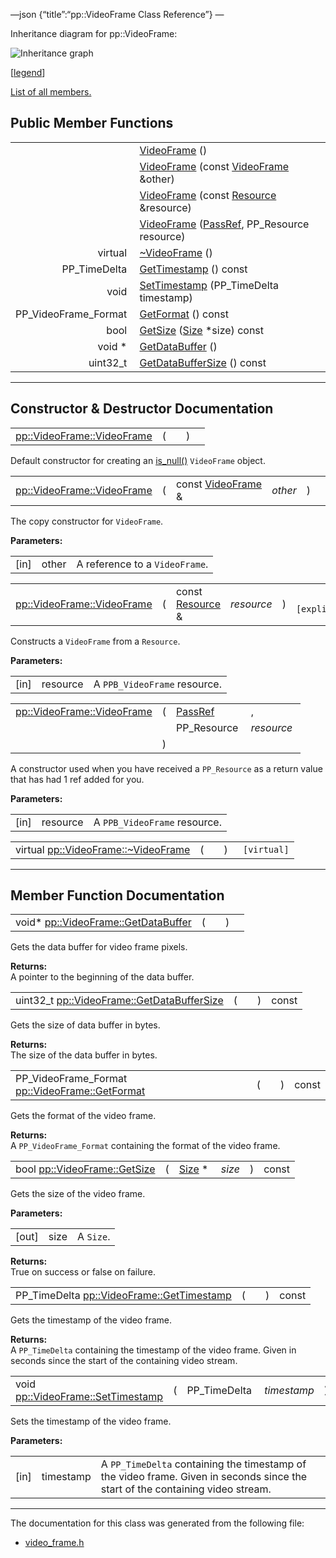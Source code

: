 —json {“title”:“pp::VideoFrame Class Reference”} —

Inheritance diagram for pp::VideoFrame:

![Inheritance graph](/docs/native-client/pepper_beta/cpp/classpp_1_1_video_frame__inherit__graph.png)

<span class="legend">\[[legend](/docs/native-client/pepper_beta/cpp/graph_legend/)\]</span>

[List of all members.](/docs/native-client/pepper_beta/cpp/classpp_1_1_video_frame-members/)

Public Member Functions
-----------------------

<table><tbody><tr class="odd"><td style="text-align: right;"> </td><td><a href="/docs/native-client/pepper_beta/cpp/classpp_1_1_video_frame#a2875cb170789aa00c3e9d5b3e96daa51" class="el">VideoFrame</a> ()</td></tr><tr class="even"><td style="text-align: right;"> </td><td><a href="/docs/native-client/pepper_beta/cpp/classpp_1_1_video_frame#a00e462115cc543192cf8736373e72d51" class="el">VideoFrame</a> (const <a href="/docs/native-client/pepper_beta/cpp/classpp_1_1_video_frame/" class="el">VideoFrame</a> &amp;other)</td></tr><tr class="odd"><td style="text-align: right;"> </td><td><a href="/docs/native-client/pepper_beta/cpp/classpp_1_1_video_frame#aa3f0c75b3e71a5aa450bb59db405d7f2" class="el">VideoFrame</a> (const <a href="/docs/native-client/pepper_beta/cpp/classpp_1_1_resource/" class="el">Resource</a> &amp;resource)</td></tr><tr class="even"><td style="text-align: right;"> </td><td><a href="/docs/native-client/pepper_beta/cpp/classpp_1_1_video_frame#a9174464e29af68a4b701469ad3ad8cba" class="el">VideoFrame</a> (<a href="/docs/native-client/pepper_beta/cpp/namespacepp#a339083c1beec620267bf8b3c55decaa5" class="el">PassRef</a>, PP_Resource resource)</td></tr><tr class="odd"><td style="text-align: right;">virtual </td><td><a href="/docs/native-client/pepper_beta/cpp/classpp_1_1_video_frame#af4f974572030ac92546b75a93a9e2b09" class="el">~VideoFrame</a> ()</td></tr><tr class="even"><td style="text-align: right;">PP_TimeDelta </td><td><a href="/docs/native-client/pepper_beta/cpp/classpp_1_1_video_frame#ab2cfae58a6d08410ca7351bd123a6a66" class="el">GetTimestamp</a> () const</td></tr><tr class="odd"><td style="text-align: right;">void </td><td><a href="/docs/native-client/pepper_beta/cpp/classpp_1_1_video_frame#a1c77d15f28b8252dd711f2fc39448b41" class="el">SetTimestamp</a> (PP_TimeDelta timestamp)</td></tr><tr class="even"><td style="text-align: right;">PP_VideoFrame_Format </td><td><a href="/docs/native-client/pepper_beta/cpp/classpp_1_1_video_frame#ad03a1634ce404649f2f484159fd73be8" class="el">GetFormat</a> () const</td></tr><tr class="odd"><td style="text-align: right;">bool </td><td><a href="/docs/native-client/pepper_beta/cpp/classpp_1_1_video_frame#a7d4026c03a06f519175406a55d254e60" class="el">GetSize</a> (<a href="/docs/native-client/pepper_beta/cpp/classpp_1_1_size/" class="el">Size</a> *size) const</td></tr><tr class="even"><td style="text-align: right;">void * </td><td><a href="/docs/native-client/pepper_beta/cpp/classpp_1_1_video_frame#abc019dddc8f073fb5ebb72e51a400f5e" class="el">GetDataBuffer</a> ()</td></tr><tr class="odd"><td style="text-align: right;">uint32_t </td><td><a href="/docs/native-client/pepper_beta/cpp/classpp_1_1_video_frame#a9e993de4bf5349f3420a9e7dde2dd89f" class="el">GetDataBufferSize</a> () const</td></tr></tbody></table>

------------------------------------------------------------------------

Constructor & Destructor Documentation
--------------------------------------

<span id="a2875cb170789aa00c3e9d5b3e96daa51" class="anchor" style="margin: 0;"></span>

<table><tbody><tr class="odd"><td><a href="/docs/native-client/pepper_beta/cpp/classpp_1_1_video_frame#a2875cb170789aa00c3e9d5b3e96daa51" class="el">pp::VideoFrame::VideoFrame</a></td><td>(</td><td></td><td>)</td><td></td></tr></tbody></table>

Default constructor for creating an <a href="/docs/native-client/pepper_beta/cpp/classpp_1_1_resource#a859068e34cdc2dc0b78754c255323aa9" class="el" title="This functions determines if this resource is invalid or uninitialized.">is_null()</a> `VideoFrame` object.

<span id="a00e462115cc543192cf8736373e72d51" class="anchor" style="margin: 0;"></span>

<table><tbody><tr class="odd"><td><a href="/docs/native-client/pepper_beta/cpp/classpp_1_1_video_frame#a2875cb170789aa00c3e9d5b3e96daa51" class="el">pp::VideoFrame::VideoFrame</a></td><td>(</td><td>const <a href="/docs/native-client/pepper_beta/cpp/classpp_1_1_video_frame/" class="el">VideoFrame</a> &amp; </td><td><em>other</em></td><td>)</td><td></td></tr></tbody></table>

The copy constructor for `VideoFrame`.

**Parameters:**  

<table><tbody><tr class="odd"><td>[in]</td><td>other</td><td>A reference to a <code>VideoFrame</code>.</td></tr></tbody></table>

<span id="aa3f0c75b3e71a5aa450bb59db405d7f2" class="anchor" style="margin: 0;"></span>

<table><tbody><tr class="odd"><td><a href="/docs/native-client/pepper_beta/cpp/classpp_1_1_video_frame#a2875cb170789aa00c3e9d5b3e96daa51" class="el">pp::VideoFrame::VideoFrame</a></td><td>(</td><td>const <a href="/docs/native-client/pepper_beta/cpp/classpp_1_1_resource/" class="el">Resource</a> &amp; </td><td><em>resource</em></td><td>)</td><td><code> [explicit]</code></td></tr></tbody></table>

Constructs a `VideoFrame` from a `Resource`.

**Parameters:**  

<table><tbody><tr class="odd"><td>[in]</td><td>resource</td><td>A <code>PPB_VideoFrame</code> resource.</td></tr></tbody></table>

<span id="a9174464e29af68a4b701469ad3ad8cba" class="anchor" style="margin: 0;"></span>

<table><tbody><tr class="odd"><td><a href="/docs/native-client/pepper_beta/cpp/classpp_1_1_video_frame#a2875cb170789aa00c3e9d5b3e96daa51" class="el">pp::VideoFrame::VideoFrame</a></td><td>(</td><td><a href="/docs/native-client/pepper_beta/cpp/namespacepp#a339083c1beec620267bf8b3c55decaa5" class="el">PassRef</a> </td><td>,</td></tr><tr class="even"><td></td><td></td><td>PP_Resource </td><td><em>resource</em> </td></tr><tr class="odd"><td></td><td>)</td><td></td><td></td></tr></tbody></table>

A constructor used when you have received a `PP_Resource` as a return value that has had 1 ref added for you.

**Parameters:**  

<table><tbody><tr class="odd"><td>[in]</td><td>resource</td><td>A <code>PPB_VideoFrame</code> resource.</td></tr></tbody></table>

<span id="af4f974572030ac92546b75a93a9e2b09" class="anchor" style="margin: 0;"></span>

<table><tbody><tr class="odd"><td>virtual <a href="/docs/native-client/pepper_beta/cpp/classpp_1_1_video_frame#af4f974572030ac92546b75a93a9e2b09" class="el">pp::VideoFrame::~VideoFrame</a></td><td>(</td><td></td><td>)</td><td><code> [virtual]</code></td></tr></tbody></table>

------------------------------------------------------------------------

Member Function Documentation
-----------------------------

<span id="abc019dddc8f073fb5ebb72e51a400f5e" class="anchor" style="margin: 0;"></span>

<table><tbody><tr class="odd"><td>void* <a href="/docs/native-client/pepper_beta/cpp/classpp_1_1_video_frame#abc019dddc8f073fb5ebb72e51a400f5e" class="el">pp::VideoFrame::GetDataBuffer</a></td><td>(</td><td></td><td>)</td><td></td></tr></tbody></table>

Gets the data buffer for video frame pixels.

**Returns:**  
A pointer to the beginning of the data buffer.

<span id="a9e993de4bf5349f3420a9e7dde2dd89f" class="anchor" style="margin: 0;"></span>

<table><tbody><tr class="odd"><td>uint32_t <a href="/docs/native-client/pepper_beta/cpp/classpp_1_1_video_frame#a9e993de4bf5349f3420a9e7dde2dd89f" class="el">pp::VideoFrame::GetDataBufferSize</a></td><td>(</td><td></td><td>)</td><td>const</td></tr></tbody></table>

Gets the size of data buffer in bytes.

**Returns:**  
The size of the data buffer in bytes.

<span id="ad03a1634ce404649f2f484159fd73be8" class="anchor" style="margin: 0;"></span>

<table><tbody><tr class="odd"><td>PP_VideoFrame_Format <a href="/docs/native-client/pepper_beta/cpp/classpp_1_1_video_frame#ad03a1634ce404649f2f484159fd73be8" class="el">pp::VideoFrame::GetFormat</a></td><td>(</td><td></td><td>)</td><td>const</td></tr></tbody></table>

Gets the format of the video frame.

**Returns:**  
A `PP_VideoFrame_Format` containing the format of the video frame.

<span id="a7d4026c03a06f519175406a55d254e60" class="anchor" style="margin: 0;"></span>

<table><tbody><tr class="odd"><td>bool <a href="/docs/native-client/pepper_beta/cpp/classpp_1_1_video_frame#a7d4026c03a06f519175406a55d254e60" class="el">pp::VideoFrame::GetSize</a></td><td>(</td><td><a href="/docs/native-client/pepper_beta/cpp/classpp_1_1_size/" class="el">Size</a> * </td><td><em>size</em></td><td>)</td><td>const</td></tr></tbody></table>

Gets the size of the video frame.

**Parameters:**  

<table><tbody><tr class="odd"><td>[out]</td><td>size</td><td>A <code>Size</code>.</td></tr></tbody></table>

**Returns:**  
True on success or false on failure.

<span id="ab2cfae58a6d08410ca7351bd123a6a66" class="anchor" style="margin: 0;"></span>

<table><tbody><tr class="odd"><td>PP_TimeDelta <a href="/docs/native-client/pepper_beta/cpp/classpp_1_1_video_frame#ab2cfae58a6d08410ca7351bd123a6a66" class="el">pp::VideoFrame::GetTimestamp</a></td><td>(</td><td></td><td>)</td><td>const</td></tr></tbody></table>

Gets the timestamp of the video frame.

**Returns:**  
A `PP_TimeDelta` containing the timestamp of the video frame. Given in seconds since the start of the containing video stream.

<span id="a1c77d15f28b8252dd711f2fc39448b41" class="anchor" style="margin: 0;"></span>

<table><tbody><tr class="odd"><td>void <a href="/docs/native-client/pepper_beta/cpp/classpp_1_1_video_frame#a1c77d15f28b8252dd711f2fc39448b41" class="el">pp::VideoFrame::SetTimestamp</a></td><td>(</td><td>PP_TimeDelta </td><td><em>timestamp</em></td><td>)</td><td></td></tr></tbody></table>

Sets the timestamp of the video frame.

**Parameters:**  

<table><tbody><tr class="odd"><td>[in]</td><td>timestamp</td><td>A <code>PP_TimeDelta</code> containing the timestamp of the video frame. Given in seconds since the start of the containing video stream.</td></tr></tbody></table>

------------------------------------------------------------------------

The documentation for this class was generated from the following file:

-   <a href="/docs/native-client/pepper_beta/cpp/video__frame_8h/" class="el">video_frame.h</a>
